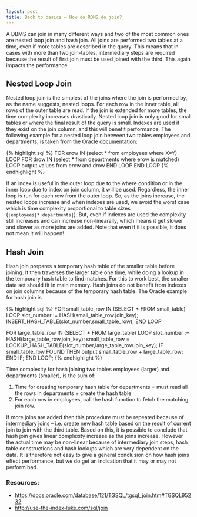 ```yaml
---
layout: post
title: Back to basics – How do RDMS do join?
---
```


A DBMS can join in many different ways and two of the most common ones are nested loop join and hash join.  All joins are performed two tables at a time, even if more tables are described in the query. This means that in cases with more than two join-tables, intermediary steps are required because the result of first join must be used joined with the third. This again impacts the performance.

## Nested Loop Join
Nested loop join is the simplest of the joins where the join is performed by, as the name suggests, nested loops. For each row in the inner table, all rows of the outer table are read. If the join is extended for more tables, the time complexity increases drastically. Nested loop join is only good for small tables or where the final result of the query is small. Indexes are used if they exist on the join column, and this will benefit performance. The following example for a nested loop join between two tables employees and departments, is taken from the Oracle [documentation](https://docs.oracle.com/database/121/TGSQL/tgsql_join.htm#TGSQL95232):

{% highlight sql %}
FOR erow IN (select * from employees where X=Y) LOOP
  FOR drow IN (select * from departments where erow is matched) LOOP
    output values from erow and drow
  END LOOP
END LOOP
{% endhighlight %}

If an index is useful in the outer loop due to the where condition or in the inner loop due to index on join column, it will be used. Regardless, the inner loop is run for each row from the outer loop. So, as the joins increase, the nested loops increase and when indexes are used, we avoid the worst case which is time complexity proportional to table sizes (`|employees|*|departments|`). But, even if indexes are used the complexity still increases and can increase non-linearally, which means it get slower and slower as more joins are added. Note that even if it is possible, it does not mean it will happen!

## Hash Join
Hash join prepares a temporary hash table of the smaller table before joining. It then traverses the larger table one time, while doing a lookup in the temporary hash table to find matches. For this to work best, the smaller data set should fit in main memory. Hash joins do not benefit from indexes on join columns because of the temporary hash table. The Oracle example for hash join is

{% highlight sql %}
FOR small_table_row IN (SELECT * FROM small_table)
LOOP
  slot_number := HASH(small_table_row.join_key);
  INSERT_HASH_TABLE(slot_number,small_table_row);
END LOOP

FOR large_table_row IN (SELECT * FROM large_table)
LOOP
   slot_number := HASH(large_table_row.join_key);
   small_table_row = LOOKUP_HASH_TABLE(slot_number,large_table_row.join_key);
   IF small_table_row FOUND
   THEN
      output small_table_row + large_table_row;
   END IF;
END LOOP;
{% endhighlight %}

Time complexity for hash joining two tables employees (larger) and departments (smaller), is the sum of:

1. Time for creating temporary hash table for departments  = must read all the rows in departments + create the hash table
2. For each row in employees, call the hash function to fetch the matching join row.

If more joins are added then this procedure must be repeated because of intermediary joins – i.e. create new hash table based on the result of current join to join with the third table. Based on this, it is possible to conclude that hash join gives linear complexity increase as the joins increase. However the actual time may be non-linear because of intermediary join steps, hash table constructions and hash lookups which are very dependent on the data. It is therefore not easy to give a general conclusion on how hash joins effect performance, but we do get an indication that it may or may not perform bad.

### Resources:
* <https://docs.oracle.com/database/121/TGSQL/tgsql_join.htm#TGSQL95232>
* <http://use-the-index-luke.com/sql/join>
